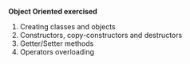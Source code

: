 **Object Oriented exercised**

1. Creating classes and objects<br>
2. Constructors, copy-constructors and destructors<br> 
3. Getter/Setter methods<br>
4. Operators overloading<br>
